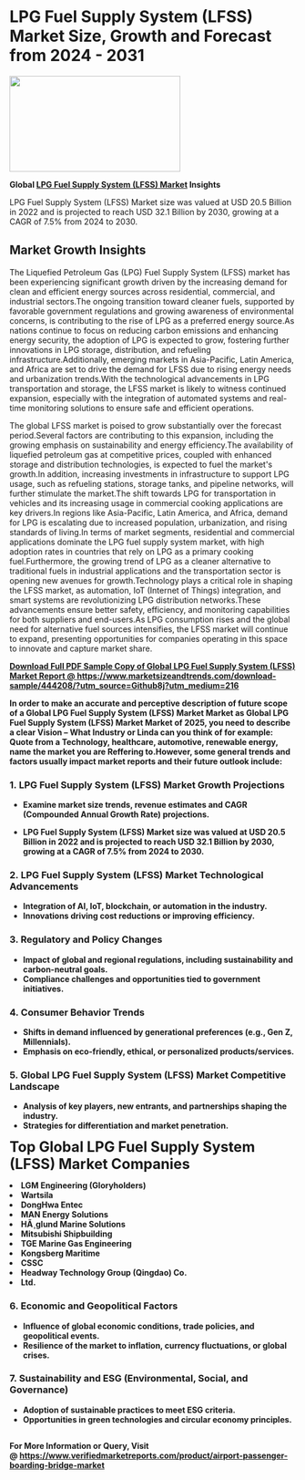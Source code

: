 <H1>LPG Fuel Supply System (LFSS) Market Size, Growth and Forecast from 2024 - 2031</H1><img class="aligncenter size-medium wp-image-584254" src="https://thirdeyenews.in/wp-content/uploads/2024/09/Global-Market-Research-300x168.jpeg" alt="" width="300" height="168" /><p><strong>Global&nbsp;<a href="https://www.marketsizeandtrends.com/download-sample/444208/?utm_source=Github8j?utm_medium=216">LPG Fuel Supply System (LFSS) Market</a> Insights</strong></p><p>LPG Fuel Supply System (LFSS) Market size was valued at USD 20.5 Billion in 2022 and is projected to reach USD 32.1 Billion by 2030, growing at a CAGR of 7.5% from 2024 to 2030.</p><p><h2>Market Growth Insights</h2> <p>The Liquefied Petroleum Gas (LPG) Fuel Supply System (LFSS) market has been experiencing significant growth driven by the increasing demand for clean and efficient energy sources across residential, commercial, and industrial sectors.The ongoing transition toward cleaner fuels, supported by favorable government regulations and growing awareness of environmental concerns, is contributing to the rise of LPG as a preferred energy source.As nations continue to focus on reducing carbon emissions and enhancing energy security, the adoption of LPG is expected to grow, fostering further innovations in LPG storage, distribution, and refueling infrastructure.Additionally, emerging markets in Asia-Pacific, Latin America, and Africa are set to drive the demand for LFSS due to rising energy needs and urbanization trends.With the technological advancements in LPG transportation and storage, the LFSS market is likely to witness continued expansion, especially with the integration of automated systems and real-time monitoring solutions to ensure safe and efficient operations.</p> <p><strong><a href="#"></a></strong></p> <p>The global LFSS market is poised to grow substantially over the forecast period.Several factors are contributing to this expansion, including the growing emphasis on sustainability and energy efficiency.The availability of liquefied petroleum gas at competitive prices, coupled with enhanced storage and distribution technologies, is expected to fuel the market's growth.In addition, increasing investments in infrastructure to support LPG usage, such as refueling stations, storage tanks, and pipeline networks, will further stimulate the market.The shift towards LPG for transportation in vehicles and its increasing usage in commercial cooking applications are key drivers.In regions like Asia-Pacific, Latin America, and Africa, demand for LPG is escalating due to increased population, urbanization, and rising standards of living.In terms of market segments, residential and commercial applications dominate the LPG fuel supply system market, with high adoption rates in countries that rely on LPG as a primary cooking fuel.Furthermore, the growing trend of LPG as a cleaner alternative to traditional fuels in industrial applications and the transportation sector is opening new avenues for growth.Technology plays a critical role in shaping the LFSS market, as automation, IoT (Internet of Things) integration, and smart systems are revolutionizing LPG distribution networks.These advancements ensure better safety, efficiency, and monitoring capabilities for both suppliers and end-users.As LPG consumption rises and the global need for alternative fuel sources intensifies, the LFSS market will continue to expand, presenting opportunities for companies operating in this space to innovate and capture market share.</p> <p><strong><a href="#"></p><p><span class=""><strong>Download Full PDF Sample Copy of Global LPG Fuel Supply System (LFSS) Market Report</strong> @ <a href="https://www.marketsizeandtrends.com/download-sample/444208/?utm_source=Github8j?utm_medium=216" target="_blank">https://www.marketsizeandtrends.com/download-sample/444208/?utm_source=Github8j?utm_medium=216</a></span></p><p>In order to make an accurate and perceptive description of future scope of a Global&nbsp;LPG Fuel Supply System (LFSS) Market Market as Global&nbsp;LPG Fuel Supply System (LFSS) Market Market of 2025, you need to describe a clear Vision &ndash; What Industry or Linda can you think of for example: Quote from a Technology, healthcare, automotive, renewable energy, name the market you are Reffering to.However, some general trends and factors usually impact market reports and their future outlook include:</p><h3>1.&nbsp;<strong>LPG Fuel Supply System (LFSS) Market Growth Projections</strong></h3><ul><li>Examine market size trends, revenue estimates and CAGR (Compounded Annual Growth Rate) projections.</li><li><p>LPG Fuel Supply System (LFSS) Market size was valued at USD 20.5 Billion in 2022 and is projected to reach USD 32.1 Billion by 2030, growing at a CAGR of 7.5% from 2024 to 2030.</p></li></ul><h3>2.&nbsp;<strong>LPG Fuel Supply System (LFSS) Market Technological Advancements</strong></h3><ul><li>Integration of AI, IoT, blockchain, or automation in the industry.</li><li>Innovations driving cost reductions or improving efficiency.</li></ul><h3>3.&nbsp;<strong>Regulatory and Policy Changes</strong></h3><ul><li>Impact of global and regional regulations, including sustainability and carbon-neutral goals.</li><li>Compliance challenges and opportunities tied to government initiatives.</li></ul><h3>4.&nbsp;<strong>Consumer Behavior Trends</strong></h3><ul><li>Shifts in demand influenced by generational preferences (e.g., Gen Z, Millennials).</li><li>Emphasis on eco-friendly, ethical, or personalized products/services.</li></ul><h3>5.&nbsp;<strong>Global LPG Fuel Supply System (LFSS) Market Competitive Landscape</strong></h3><ul><li>Analysis of key players, new entrants, and partnerships shaping the industry.</li><li>Strategies for differentiation and market penetration.</li></ul><p data-pm-slice="1 1 []"><span style="color: inherit; font-family: inherit; font-size: 25px;">Top Global LPG Fuel Supply System (LFSS) Market Companies</span></p><div class="" data-test-id=""><p><li>LGM Engineering (Gloryholders)</li><li> Wartsila</li><li> DongHwa Entec</li><li> MAN Energy Solutions</li><li> HÃ¸glund Marine Solutions</li><li> Mitsubishi Shipbuilding</li><li> TGE Marine Gas Engineering</li><li> Kongsberg Maritime</li><li> CSSC</li><li> Headway Technology Group (Qingdao) Co.</li><li> Ltd.</li></p></div><h3>6.&nbsp;<strong>Economic and Geopolitical Factors</strong></h3><ul><li>Influence of global economic conditions, trade policies, and geopolitical events.</li><li>Resilience of the market to inflation, currency fluctuations, or global crises.</li></ul><h3>7.&nbsp;<strong>Sustainability and ESG (Environmental, Social, and Governance)</strong></h3><ul><li>Adoption of sustainable practices to meet ESG criteria.</li><li>Opportunities in green technologies and circular economy principles.</li></ul><h2><strong style="font-size: 14px;">For More Information or Query, Visit @&nbsp;</strong><a style="background-color: #ffffff; font-size: 14px;" href="https://www.marketsizeandtrends.com/report/lpg-fuel-supply-system-lfss-market/" target="_blank">https://www.verifiedmarketreports.com/product/airport-passenger-boarding-bridge-market</a></h2>